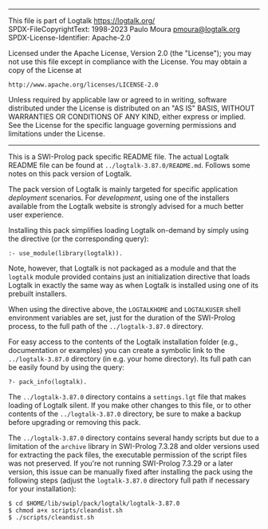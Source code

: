 ________________________________________________________________________

This file is part of Logtalk <https://logtalk.org/>  
SPDX-FileCopyrightText: 1998-2023 Paulo Moura <pmoura@logtalk.org>  
SPDX-License-Identifier: Apache-2.0

Licensed under the Apache License, Version 2.0 (the "License");
you may not use this file except in compliance with the License.
You may obtain a copy of the License at

    http://www.apache.org/licenses/LICENSE-2.0

Unless required by applicable law or agreed to in writing, software
distributed under the License is distributed on an "AS IS" BASIS,
WITHOUT WARRANTIES OR CONDITIONS OF ANY KIND, either express or implied.
See the License for the specific language governing permissions and
limitations under the License.
________________________________________________________________________


This is a SWI-Prolog pack specific README file. The actual Logtalk
README file can be found at `../logtalk-3.87.0/README.md`. Follows
some notes on this pack version of Logtalk.

The pack version of Logtalk is mainly targeted for specific application
*deployment* scenarios. For *development*, using one of the installers
available from the Logtalk website is strongly advised for a much better
user experience.

Installing this pack simplifies loading Logtalk on-demand by simply
using the directive (or the corresponding query):

	:- use_module(library(logtalk)).

Note, however, that Logtalk is not packaged as a module and that the
`logtalk` module provided contains just an initialization directive
that loads Logtalk in exactly the same way as when Logtalk is installed
using one of its prebuilt installers.

When using the directive above, the `LOGTALKHOME` and `LOGTALKUSER`
shell environment variables are set, just for the duration of the
SWI-Prolog process, to the full path of the `../logtalk-3.87.0`
directory.

For easy access to the contents of the Logtalk installation folder
(e.g., documentation or examples) you can create a symbolic link to the
`../logtalk-3.87.0` directory (in e.g. your home directory). Its full
path can be easily found by using the query:

	?- pack_info(logtalk).

The `../logtalk-3.87.0` directory contains a `settings.lgt` file that
makes loading of Logtalk silent. If you make other changes to this file,
or to other contents of the `../logtalk-3.87.0` directory, be sure to
make a backup before upgrading or removing this pack.

The `../logtalk-3.87.0` directory contains several handy scripts but due
to a limitation of the `archive` library in SWI-Prolog 7.3.28 and older
versions used for extracting the pack files, the executable permission
of the script files was not preserved. If you're not running SWI-Prolog
7.3.29 or a later version, this issue can be manually fixed after installing
the pack using the following steps (adjust the `logtalk-3.87.0` directory
full path if necessary for your installation):

	$ cd $HOME/lib/swipl/pack/logtalk/logtalk-3.87.0
	$ chmod a+x scripts/cleandist.sh
	$ ./scripts/cleandist.sh
